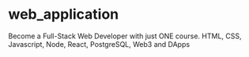# web_application
Become a Full-Stack Web Developer with just ONE course. HTML, CSS, Javascript, Node, React, PostgreSQL, Web3 and DApps

